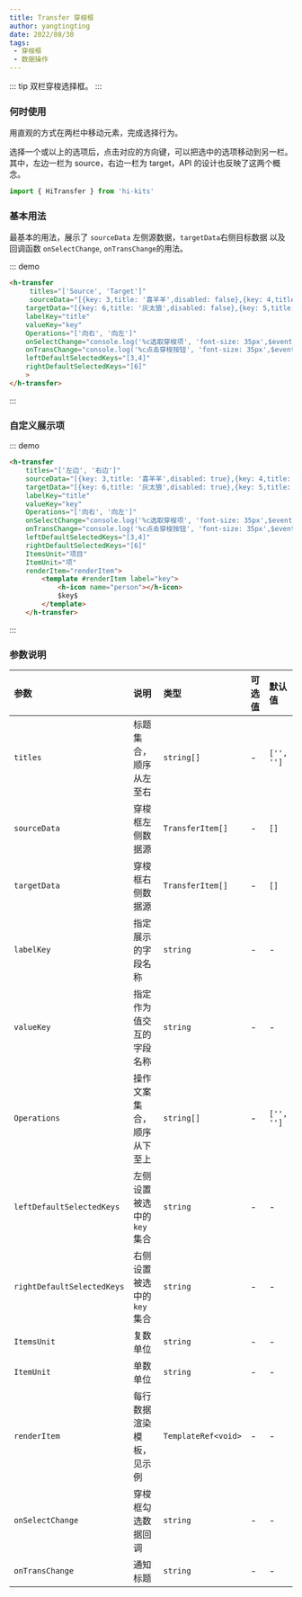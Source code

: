 ```yaml
---
title: Transfer 穿梭框
author: yangtingting
date: 2022/08/30
tags:
 - 穿梭框
 - 数据操作
---
```

::: tip
双栏穿梭选择框。
:::
### 何时使用
用直观的方式在两栏中移动元素，完成选择行为。

选择一个或以上的选项后，点击对应的方向键，可以把选中的选项移动到另一栏。 其中，左边一栏为 source，右边一栏为 target，API 的设计也反映了这两个概念。
```ts
import { HiTransfer } from 'hi-kits'
```

### 基本用法

最基本的用法，展示了 `sourceData` 左侧源数据，`targetData`右侧目标数据 以及回调函数 `onSelectChange`, `onTransChange`的用法。

::: demo
```html
<h-transfer
     titles="['Source', 'Target']"
     sourceData="[{key: 3,title: '喜羊羊',disabled: false},{key: 4,title: '懒羊羊',disabled: false},{key: 1,title: '沸羊羊',disabled: false},{key: 2,title: '名字很长的羊羊羊羊羊羊羊羊羊羊羊羊',disabled: false}]"
    targetData="[{key: 6,title: '灰太狼',disabled: false},{key: 5,title: '红太狼',disabled: false}]"
    labelKey="title"
    valueKey="key"
    Operations="['向右', '向左']"
    onSelectChange="console.log('%c选取穿梭项', 'font-size: 35px',$event)"
    onTransChange="console.log('%c点击穿梭按钮', 'font-size: 35px',$event)"
    leftDefaultSelectedKeys="[3,4]"
    rightDefaultSelectedKeys="[6]"
    >
</h-transfer>
```
:::


### 自定义展示项

::: demo
```html
<h-transfer 
    titles="['左边', '右边']"
    sourceData="[{key: 3,title: '喜羊羊',disabled: true},{key: 4,title: '懒羊羊',disabled: false},{key: 1,title: '沸羊羊',disabled: false},{key: 2,title: '名字很长的羊羊羊羊羊羊羊羊羊羊羊羊',disabled: false}]"
    targetData="[{key: 6,title: '灰太狼',disabled: true},{key: 5,title: '红太狼',disabled: false}]" 
    labelKey="title"
    valueKey="key" 
    Operations="['向右', '向左']" 
    onSelectChange="console.log('%c选取穿梭项', 'font-size: 35px',$event)"
    onTransChange="console.log('%c点击穿梭按钮', 'font-size: 35px',$event)" 
    leftDefaultSelectedKeys="[3,4]" 
    rightDefaultSelectedKeys="[6]"
    ItemsUnit="项目" 
    ItemUnit="项" 
    renderItem="renderItem">
        <template #renderItem label="key">
            <h-icon name="person"></h-icon>
            $key$
        </template>
    </h-transfer>
```
:::

### 参数说明

|参数|说明|类型|可选值|默认值
|:--|:--|:--|:-----|:---
| `titles`| 标题集合，顺序从左至右	 |  `string[]		` | - | `['', '']`
| `sourceData`| 穿梭框左侧数据源 |  `TransferItem[]	` | - | `[]`
| `targetData`| 穿梭框右侧数据源 |  `TransferItem[]	` | - | `[]`
| `labelKey`| 指定展示的字段名称 |  `string` | - | -
| `valueKey`| 指定作为值交互的字段名称 |  `string` | - | -
| `Operations`| 操作文案集合，顺序从下至上	 |  `string[]` | - | `['', '']`
| `leftDefaultSelectedKeys`| 左侧设置被选中的 `key` 集合	 |  `string` | - | -
| `rightDefaultSelectedKeys`| 右侧设置被选中的 `key` 集合 |  `string` | - | -
| `ItemsUnit`| 复数单位		 |  `string` | - | -
| `ItemUnit`| 单数单位	 |  `string` | - | -
| `renderItem`| 每行数据渲染模板，见示例	 |  `TemplateRef<void>` | - | -
| `onSelectChange`| 穿梭框勾选数据回调 |  `string` | - | -
| `onTransChange`| 通知标题 |  `string` | - | -
